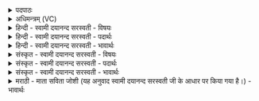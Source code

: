 <details><summary>पदपाठः</summary>

यस्मा॑त्। जा॒तम्। न। पु॒रा। किम्। च॒न। ए॒व। यः। आ॒ब॒भूवेत्या॑ऽऽ ब॒भूव॑। भुव॑नानि। विश्वा॑। प्र॒जाऽप॑ति॒रिति॑ प्र॒जाऽप॑तिः। प्र॒जया॑ स॒ꣳर॒रा॒ण इति॑ सम्ऽररा॒णः। त्रीणि॑। ज्योती॑षि। स॒च॒ते॒। सः। षो॒ड॒शी। ५।
</details>

<details><summary>अधिमन्त्रम् (VC)</summary>

- परमेश्वरो देवता
- स्वयम्भु ब्रह्म ऋषिः
- भुरिक्त्रिष्टुप्
- धैवतः
</details>

<details><summary>हिन्दी - स्वामी दयानन्द सरस्वती - विषयः</summary>

फिर उसी विषय को अगले मन्त्र में कहा है ॥
</details>

<details><summary>हिन्दी - स्वामी दयानन्द सरस्वती - पदार्थः</summary>

पदार्थान्वयभाषाः -  हे मनुष्यो ! (यस्मात्) जिस परमेश्वर से (पुरा) पहिले (किम्, चन) कुछ भी (न जातम्) नहीं उत्पन्न हुआ, (यः) जो सब ओर (आबभूव) अच्छे प्रकार से वर्त्तमान है, जिसमें (विश्वा) सब (भुवनानि) वस्तुओं के आधार सब लोक वर्त्तमान हैं, (सः एव) वही (षोडशी) सोलह कलावाला (प्रजया) प्रजा के साथ (सम्, रराणः) सम्यक् रमण करता हुआ (प्रजापतिः) प्रजा का रक्षक अधिष्ठाता (त्रीणि) तीन (ज्योतींषि) तेजोमय बिजुली, सूर्य्य, चन्द्रमा रूप प्रकाश ज्योतियों को (सचते) संयुक्त करता है ॥५ ॥
</details>

<details><summary>हिन्दी - स्वामी दयानन्द सरस्वती - भावार्थः</summary>

भावार्थभाषाः -  जिससे ईश्वर अनादि है, इस कारण उससे पहिले कुछ भी हो नहीं सकता, वही सब प्रजाओं में व्याप्त जीवों के कर्मों को देखता और उनके अनुकूल फल देता हुआ न्याय करता है, जिसने प्राण आदि सोलह वस्तुओं को बनाया है, इससे वह षोडशी कहाता है (प्राण, श्रद्धा, आकाश, वायु, अग्नि, जल, पृथिवी, इन्द्रिय, मन, अन्न, वीर्य, तप, मन्त्र, कर्म, लोक और नाम) ये षोडश कला प्रश्नोपनिषद् में हैं। यह सब षोडश वस्तुरूप जगत् परमात्मा में है, उसी ने बनाया और वही पालन करता है ॥५ ॥
</details>

<details><summary>संस्कृत - स्वामी दयानन्द सरस्वती - विषयः</summary>

पुनस्तमेव विषयमाह ॥
</details>

<details><summary>संस्कृत - स्वामी दयानन्द सरस्वती - पदार्थः</summary>

पदार्थान्वयभाषाः -  हे मनुष्याः ! यस्मात् पुरा किञ्चन न जातं, यस्सर्वत आबभूव यस्मिन् विश्वा भुवनानि वर्त्तन्ते, स एव षोडशी प्रजया सह संरराणः प्रजापतिस्त्रीणि ज्योतींषि सचते ॥५ ॥
</details>

<details><summary>संस्कृत - स्वामी दयानन्द सरस्वती - भावार्थः</summary>

भावार्थभाषाः -  यस्मादीश्वरोऽनादिर्वर्त्तते ततस्तस्मात् पूर्वं किमपि भवितुन्न शक्यम्। स एव सर्वासु प्रजासु व्याप्तो जीवानां कर्माणि पश्यन् संस्तदनुकूलफलं ददन्न्यायं करोति येन प्राणादीनि षोडश वस्तूनि सृष्टान्यतः स षोडशीत्युच्यते। प्राणः, श्रद्धाऽऽकाशं, वायुरग्निर्जलं, पृथिवीन्द्रियं, मनोऽन्नं, वीर्य्यं, तपो, मन्त्रः, कर्म, लोकाः, नाम च षोडश कलाः। प्रश्नोपनिषदि षष्ठे प्रश्ने वर्णिताः। एतत्सर्वं षोडशात्मकं जगत् परमात्मनि वर्त्तते तेनैव निर्मितं पाल्यते च ॥५ ॥
</details>

<details><summary>मराठी - माता सविता जोशी (यह अनुवाद स्वामी दयानन्द सरस्वती जी के आधार पर किया गया है।) - भावार्थः</summary>

भावार्थभाषाः -  ईश्वर अनादी असल्यामुळे त्याच्यापेक्षा प्रथम असे काहीच नसते. तोच सर्व लोकांमध्ये व्याप्त असून, जीवांचे कर्म पाहतो व त्यानुसार फळ देतो आणि न्याय करतो. प्राण इत्यादी सोळा वस्तू त्याने बनविलेल्या आहेत त्यामुळे त्याला षोडशी म्हणतात. (प्राण, श्रद्धा, आकाश, वायू, अग्नी, जल, पृथ्वी, इंद्रिये, मन, अन्न, वीर्य, तप, मंत्र, कर्म, लोक, नाम) या सोळा कला प्रश्नोपनिषदामध्ये आहेत. हे षोडश वस्तूरूपी जग परमेश्वरामध्ये आहे व तोच त्यांचे पालन करतो.
</details>